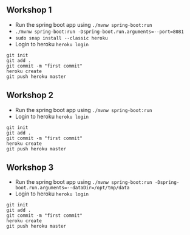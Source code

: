 ## Workshop 1

- Run the spring boot app using `./mvnw spring-boot:run`
- `./mvnw spring-boot:run -Dspring-boot.run.arguments=--port=8081`
- `sudo snap install --classic heroku`
- Login to heroku `heroku login`

```
git init
git add .
git commit -m "first commit"
heroku create
git push heroku master
```

## Workshop 2

- Run the spring boot app using `./mvnw spring-boot:run`
- Login to heroku `heroku login`

```
git init
git add .
git commit -m "first commit"
heroku create
git push heroku master
```

## Workshop 3

- Run the spring boot app using `./mvnw spring-boot:run -Dspring-boot.run.arguments=--dataDir=/opt/tmp/data`
- Login to heroku `heroku login`

```
git init
git add .
git commit -m "first commit"
heroku create
git push heroku master
```
